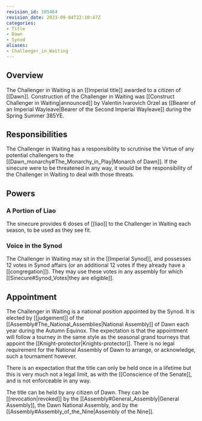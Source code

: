 ```yaml
---
revision_id: 105464
revision_date: 2023-09-04T22:10:47Z
categories:
- Title
- Dawn
- Synod
aliases:
- Challenger_in_Waiting
---
```


## Overview
The Challenger in Waiting is an [[Imperial title]] awarded to a citizen of [[Dawn]]. Construction of the Challenger in Waiting was [[Construct Challenger in Waiting|announced]] by Valentin Ivarovich Orzel as [[Bearer of an Imperial Wayleave|Bearer of the Second Imperial Wayleave]] during the Spring Summer 385YE.

## Responsibilities
The Challenger in Waiting has a responsibility to scrutinise the Virtue of any potential challengers to the [[Dawn_monarchy#The_Monarchy_in_Play|Monarch of Dawn]]. If the sinecure were to be threatened in any way, it would be the responsibility of the Challenger in Waiting to deal with those threats.

## Powers
### A Portion of Liao
The sinecure provides 6 doses of [[liao]] to the Challenger in Waiting each season, to be used as they see fit. 

### Voice in the Synod
The Challenger in Waiting may sit in the [[Imperial Synod]], and possesses 12 votes in Synod affairs (or an additional 12 votes if they already have a [[congregation]]). They may use these votes in any assembly for which [[Sinecure#Synod_Votes|they are eligible]].

## Appointment
The Challenger in Waiting is a national position appointed by the Synod. It is elected by [[judgement]] of the [[Assembly#The_National_Assemblies|National Assembly]] of Dawn each year during the Autumn Equinox. The expectation is that the appointment will follow a tourney in the same style as the seasonal grand tourneys that appoint the [[Knight-protector|Knights-protector]]. There is no legal requirement for the National Assembly of Dawn to arrange, or acknowledge, such a tournament however.

There is an expectation that the title can only be held once in a lifetime but this is very much not a legal limit, as with the [[Conscience of the Senate]], and is not enforceable in any way.

The title can be held by any citizen of Dawn. They can be [[revocation|revoked]] by the [[Assembly#General_Assembly|General Assembly]], the Dawn National Assembly, and by the [[Assembly#Assembly_of_the_Nine|Assembly of the Nine]].





